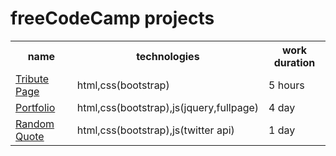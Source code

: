 # freeCodeCamp projects
<table>
<tr>
 <th>name</th>
 <th>technologies</th>
 <th>work duration</th>
 </tr>
 <tr>
   <td><a href='http://s.codepen.io/beqa-bumbeishvili/debug/wMORJG'> Tribute Page</a></td>
    <td>html,css(bootstrap)</td>
   <td>5 hours</td>
 <tr>
 
 <tr>
   <td><a href="http://s.codepen.io/beqa-bumbeishvili/debug/bEJqop#Projects">Portfolio</a></td>
   <td>html,css(bootstrap),js(jquery,fullpage)</td>
   <td>4 day</td>
 </tr>

 <tr>
   <td><a href="http://s.codepen.io/beqa-bumbeishvili/debug/qbeGVM">Random Quote</a></td>
   <td>html,css(bootstrap),js(twitter api)</td>
   <td>1 day</td>
 </tr>
</table>
